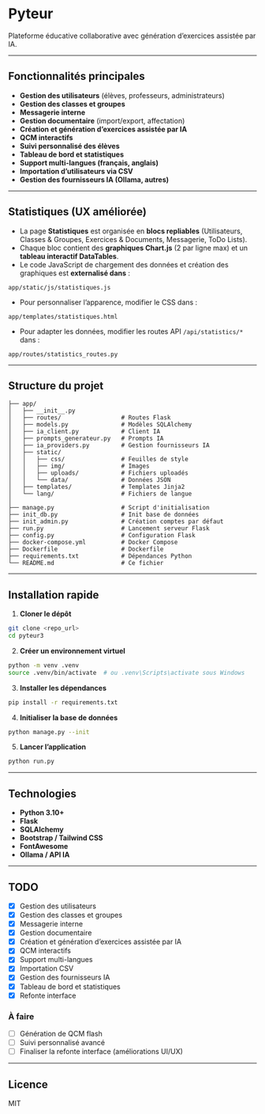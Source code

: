 # Pyteur

Plateforme éducative collaborative avec génération d’exercices assistée par IA.

---

## Fonctionnalités principales

- **Gestion des utilisateurs** (élèves, professeurs, administrateurs)
- **Gestion des classes et groupes**
- **Messagerie interne**
- **Gestion documentaire** (import/export, affectation)
- **Création et génération d’exercices assistée par IA**
- **QCM interactifs**
- **Suivi personnalisé des élèves**
- **Tableau de bord et statistiques**
- **Support multi-langues (français, anglais)**
- **Importation d’utilisateurs via CSV**
- **Gestion des fournisseurs IA (Ollama, autres)**

---

## Statistiques (UX améliorée)

- La page **Statistiques** est organisée en **blocs repliables** (Utilisateurs, Classes & Groupes, Exercices & Documents, Messagerie, ToDo Lists).
- Chaque bloc contient des **graphiques Chart.js** (2 par ligne max) et un **tableau interactif DataTables**.
- Le code JavaScript de chargement des données et création des graphiques est **externalisé dans** :

```
app/static/js/statistiques.js
```

- Pour personnaliser l’apparence, modifier le CSS dans :

```
app/templates/statistiques.html
```

- Pour adapter les données, modifier les routes API `/api/statistics/*` dans :

```
app/routes/statistics_routes.py
```

---

## Structure du projet

```
├── app/
│   ├── __init__.py
│   ├── routes/                 # Routes Flask
│   ├── models.py               # Modèles SQLAlchemy
│   ├── ia_client.py            # Client IA
│   ├── prompts_generateur.py   # Prompts IA
│   ├── ia_providers.py         # Gestion fournisseurs IA
│   ├── static/
│   │   ├── css/                # Feuilles de style
│   │   ├── img/                # Images
│   │   ├── uploads/            # Fichiers uploadés
│   │   └── data/               # Données JSON
│   ├── templates/              # Templates Jinja2
│   └── lang/                   # Fichiers de langue
│
├── manage.py                   # Script d'initialisation
├── init_db.py                  # Init base de données
├── init_admin.py               # Création comptes par défaut
├── run.py                      # Lancement serveur Flask
├── config.py                   # Configuration Flask
├── docker-compose.yml          # Docker Compose
├── Dockerfile                  # Dockerfile
├── requirements.txt            # Dépendances Python
└── README.md                   # Ce fichier
```

---

## Installation rapide

1. **Cloner le dépôt**

```bash
git clone <repo_url>
cd pyteur3
```

2. **Créer un environnement virtuel**

```bash
python -m venv .venv
source .venv/bin/activate  # ou .venv\Scripts\activate sous Windows
```

3. **Installer les dépendances**

```bash
pip install -r requirements.txt
```

4. **Initialiser la base de données**

```bash
python manage.py --init
```

5. **Lancer l’application**

```bash
python run.py
```

---

## Technologies

- **Python 3.10+**
- **Flask**
- **SQLAlchemy**
- **Bootstrap / Tailwind CSS**
- **FontAwesome**
- **Ollama / API IA**

---

## TODO

- [x] Gestion des utilisateurs
- [x] Gestion des classes et groupes
- [x] Messagerie interne
- [x] Gestion documentaire
- [x] Création et génération d’exercices assistée par IA
- [x] QCM interactifs
- [x] Support multi-langues
- [x] Importation CSV
- [x] Gestion des fournisseurs IA
- [x] Tableau de bord et statistiques
- [x] Refonte interface

### À faire

- [ ] Génération de QCM flash
- [ ] Suivi personnalisé avancé
- [ ] Finaliser la refonte interface (améliorations UI/UX)

---

## Licence

MIT
